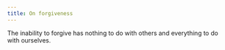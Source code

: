 ```yaml
---
title: On forgiveness
---
```


The inability to forgive has nothing to do with others and everything to do with ourselves.
